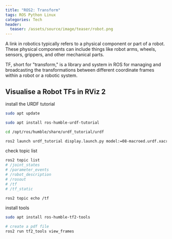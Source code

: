 ```yaml
---
title: "ROS2: Transform"
tags: ROS Python Linux
categories: Tech
header:
  teaser: /assets/source/image/teaser/robot.png
---
```


A link in robotics typically refers to a physical component or part of a robot. These physical components can include things like robot arms, wheels, sensors, grippers, and other mechanical parts.

TF, short for "transform," is a library and system in ROS for managing and broadcasting the transformations between different coordinate frames within a robot or a robotic system.



## Visualise a Robot TFs in RViz 2

install the URDF tutorial
```bash
sudo apt update

sudo apt install ros-humble-urdf-tutorial

cd /opt/ros/humble/share/urdf_tutorial/urdf

ros2 launch urdf_tutorial display.launch.py model:=08-macroed.urdf.xacro
```

check topic list
```bash
ros2 topic list
# /joint_states
# /parameter_events
# /robot_description
# /rosout
# /tf
# /tf_static

ros2 topic echo /tf
```

install tools
```bash
sudo apt install ros-humble-tf2-tools

# create a pdf file
ros2 run tf2_tools view_frames
```